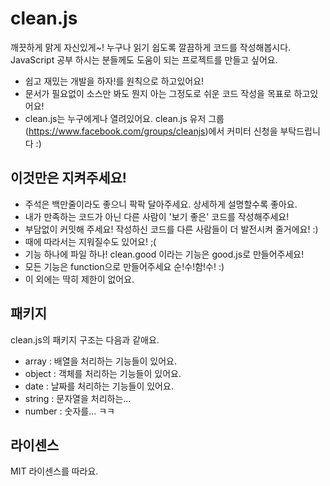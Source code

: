 clean.js
========
깨끗하게 맑게 자신있게~! 누구나 읽기 쉽도록 깔끔하게 코드를 작성해봅시다. JavaScript 공부 하시는 분들께도 도움이 되는 프로젝트를 만들고 싶어요.

- 쉽고 재밌는 개발을 하자!를 원칙으로 하고있어요!
- 문서가 필요없이 소스만 봐도 뭔지 아는 그정도로 쉬운 코드 작성을 목표로 하고있어요!
- clean.js는 누구에게나 열려있어요. clean.js 유저 그룹(https://www.facebook.com/groups/cleanjs)에서 커미터 신청을 부탁드립니다 :)

이것만은 지켜주세요!
----
- 주석은 백만줄이라도 좋으니 팍팍 달아주세요. 상세하게 설명할수록 좋아요.
- 내가 만족하는 코드가 아닌 다른 사람이 '보기 좋은' 코드를 작성해주세요!
- 부담없이 커밋해 주세요! 작성하신 코드를 다른 사람들이 더 발전시켜 줄거에요! :)
- 때에 따라서는 지워질수도 있어요! ;(
- 기능 하나에 파일 하나! clean.good 이라는 기능은 good.js로 만들어주세요!
- 모든 기능은 function으로 만들어주세요 순!수!함!수! :)
- 이 외에는 딱히 제한이 없어요.

패키지
---
clean.js의 패키지 구조는 다음과 같애요.
- array : 배열을 처리하는 기능들이 있어요.
- object : 객체를 처리하는 기능들이 있어요.
- date : 날짜를 처리하는 기능들이 있어요.
- string : 문자열을 처리하는...
- number : 숫자를... ㅋㅋ

라이센스
----
MIT 라이센스를 따라요.

